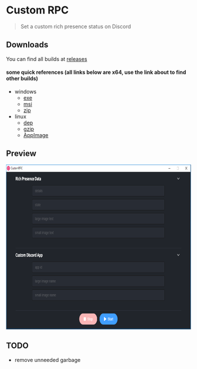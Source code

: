 # Custom RPC
> Set a custom rich presence status on Discord

## Downloads
You can find all builds at [releases](https://github.com/pepijn98/CustomRPC/releases)

#### some quick references (all links below are x64, use the link about to find other builds)
- windows
  - [exe](https://github.com/pepijn98/CustomRPC/releases/download/v0.0.1/custom-rpc_0.0.1.exe)
  - [msi](https://github.com/pepijn98/CustomRPC/releases/download/v0.0.1/custom-rpc_0.0.1.msi)
  - [zip](https://github.com/pepijn98/CustomRPC/releases/download/v0.0.1/custom-rpc-0.0.1-win.zip)
- linux
  - [dep](https://github.com/pepijn98/CustomRPC/releases/download/v0.0.1/custom-rpc_0.0.1_amd64.deb)
  - [gzip](https://github.com/pepijn98/CustomRPC/releases/download/v0.0.1/custom-rpc-0.0.1.tar.gz)
  - [AppImage](https://github.com/pepijn98/CustomRPC/releases/download/v0.0.1/custom-rpc_0.0.1.AppImage)

## Preview
<img src="assets/preview.png" height="450">

## TODO
- remove unneeded garbage
